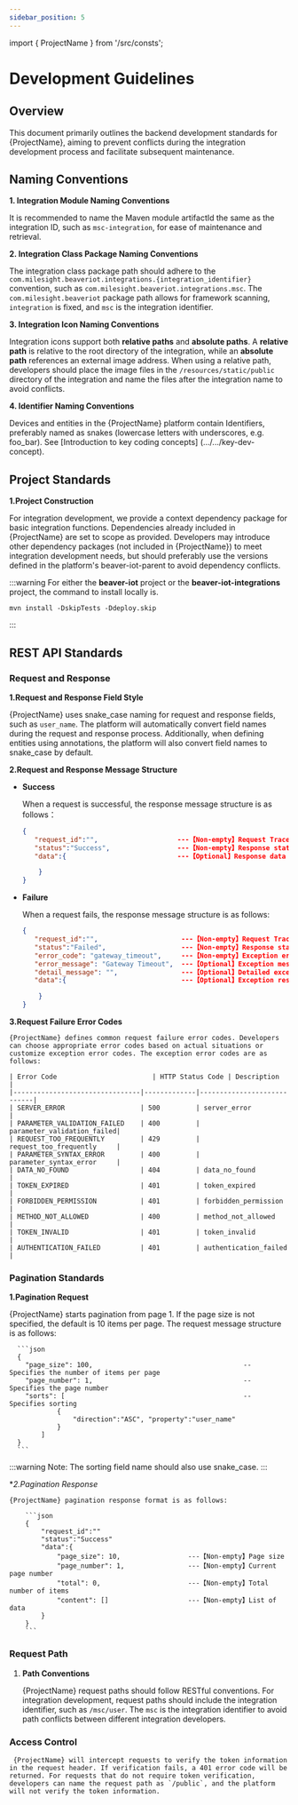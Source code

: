 ```yaml
---
sidebar_position: 5
---
```


import { ProjectName } from '/src/consts';

# Development Guidelines

## Overview
This document primarily outlines the backend development standards for {ProjectName}, aiming to prevent conflicts during the integration development process and facilitate subsequent maintenance.

## Naming Conventions

**1. Integration Module Naming Conventions**

It is recommended to name the Maven module artifactId the same as the integration ID, such as `msc-integration`, for ease of maintenance and retrieval.

**2. Integration Class Package Naming Conventions**

The integration class package path should adhere to the `com.milesight.beaveriot.integrations.{integration_identifier}` convention, such as `com.milesight.beaveriot.integrations.msc`. The `com.milesight.beaveriot` package path allows for framework scanning, `integration` is fixed, and `msc` is the integration identifier.

**3. Integration Icon Naming Conventions**

Integration icons support both **relative paths** and **absolute paths**. A **relative path** is relative to the root directory of the integration, while an **absolute path** references an external image address. When using a relative path, developers should place the image files in the `/resources/static/public` directory of the integration and name the files after the integration name to avoid conflicts.

**4. Identifier Naming Conventions**

Devices and entities in the {ProjectName} platform contain Identifiers, preferably named as snakes (lowercase letters with underscores, e.g. foo_bar). See [Introduction to key coding concepts] (.../.../key-dev-concept).

## Project Standards
**1.Project Construction**

For integration development, we provide a context dependency package for basic integration functions. Dependencies already included in {ProjectName} are set to scope as provided. Developers may introduce other dependency packages (not included in {ProjectName}) to meet integration development needs, but should preferably use the versions defined in the platform's beaver-iot-parent to avoid dependency conflicts.

:::warning
For either the **beaver-iot** project or the **beaver-iot-integrations** project, the command to install locally is.
```shell
mvn install -DskipTests -Ddeploy.skip
```
:::

## REST API Standards

### **Request and Response**

**1.Request and Response Field Style**

{ProjectName} uses snake_case naming for request and response fields, such as `user_name`. The platform will automatically convert field names during the request and response process. Additionally, when defining entities using annotations, the platform will also convert field names to snake_case by default.

**2.Request and Response Message Structure**

- **Success**

    When a request is successful, the response message structure is as follows：


    ```json
    {
       "request_id":"",                    ---【Non-empty】Request Trace ID
       "status":"Success",                 ---【Non-empty】Response status, including Success, Failed
       "data":{                            ---【Optional】Response data
    
        }
    }

    ```
- **Failure**
    
    When a request fails, the response message structure is as follows:    

    ```json
    {
       "request_id":"",                     ---【Non-empty】Request Trace ID
       "status":"Failed",                   ---【Non-empty】Response status, including Success, Failed
       "error_code": "gateway_timeout",     ---【Non-empty】Exception error code    
       "error_message": "Gateway Timeout",  ---【Optional】Exception message
       "detail_message": "",                ---【Optional】Detailed exception information
       "data":{                             ---【Optional】Exception response information, when an exception requires returning data to the frontend
    
        }
    }
    ```
**3.Request Failure Error Codes**

    {ProjectName} defines common request failure error codes. Developers can choose appropriate error codes based on actual situations or customize exception error codes. The exception error codes are as follows:

    | Error Code                        | HTTP Status Code | Description                       |
    |--------------------------------|-------------|----------------------------|
    | SERVER_ERROR                   | 500         | server_error               |
    | PARAMETER_VALIDATION_FAILED    | 400         | parameter_validation_failed|
    | REQUEST_TOO_FREQUENTLY         | 429         | request_too_frequently     |
    | PARAMETER_SYNTAX_ERROR         | 400         | parameter_syntax_error     |
    | DATA_NO_FOUND                  | 404         | data_no_found              |
    | TOKEN_EXPIRED                  | 401         | token_expired              |
    | FORBIDDEN_PERMISSION           | 401         | forbidden_permission       |
    | METHOD_NOT_ALLOWED             | 400         | method_not_allowed         |
    | TOKEN_INVALID                  | 401         | token_invalid              |
    | AUTHENTICATION_FAILED          | 401         | authentication_failed      |    


### **Pagination Standards**

**1.Pagination Request**

  {ProjectName} starts pagination from page 1. If the page size is not specified, the default is 10 items per page. The request message structure is as follows:

      ```json
      {
        "page_size": 100,                                      -- Specifies the number of items per page
        "page_number": 1,                                      -- Specifies the page number
        "sorts": [                                             -- Specifies sorting
                {
                    "direction":"ASC", "property":"user_name"
                }
            ]     
      }
      ```
:::warning
Note: The sorting field name should also use snake_case.
:::

**2.Pagination Response*

    {ProjectName} pagination response format is as follows:
    
        ```json
        {
            "request_id":""                      
            "status":"Success"                   
            "data":{                              
                "page_size": 10,                 ---【Non-empty】Page size
                "page_number": 1,                ---【Non-empty】Current page number
                "total": 0,                      ---【Non-empty】Total number of items
                "content": []                    ---【Non-empty】List of data
            }
        }
        ```

### **Request Path**

1. **Path Conventions**

    {ProjectName} request paths should follow RESTful conventions. For integration development, request paths should include the integration identifier, such as `/msc/user`. The `msc` is the integration identifier to avoid path conflicts between different integration developers.

### **Access Control**

     {ProjectName} will intercept requests to verify the token information in the request header. If verification fails, a 401 error code will be returned. For requests that do not require token verification, developers can name the request path as `/public`, and the platform will not verify the token information.

